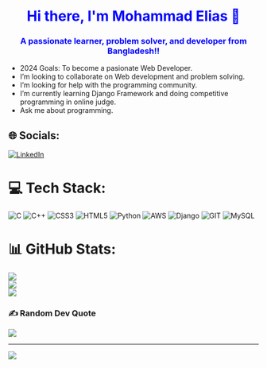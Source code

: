 <h1 align="center" style="color: blue;">Hi there, I'm Mohammad Elias 👋</h1>
<h3 align="center" style="color: blue;">A passionate learner, problem solver, and developer from Bangladesh!!</h3>

- 2024 Goals: To become a pasionate Web Developer.
- I’m looking to collaborate on Web development and problem solving.
- I’m looking for help with the programming community.
- I’m currently learning Django Framework and doing competitive programming in online judge.
- Ask me about programming.


## 🌐 Socials:
[![LinkedIn](https://img.shields.io/badge/LinkedIn-%230077B5.svg?logo=linkedin&logoColor=white)](https://linkedin.com/in/mohammad-elias) 

# 💻 Tech Stack:
![C](https://img.shields.io/badge/c-%2300599C.svg?style=for-the-badge&logo=c&logoColor=white) ![C++](https://img.shields.io/badge/c++-%2300599C.svg?style=for-the-badge&logo=c%2B%2B&logoColor=white) ![CSS3](https://img.shields.io/badge/css3-%231572B6.svg?style=for-the-badge&logo=css3&logoColor=white) ![HTML5](https://img.shields.io/badge/html5-%23E34F26.svg?style=for-the-badge&logo=html5&logoColor=white) ![Python](https://img.shields.io/badge/python-3670A0?style=for-the-badge&logo=python&logoColor=ffdd54) ![AWS](https://img.shields.io/badge/AWS-%23FF9900.svg?style=for-the-badge&logo=amazon-aws&logoColor=white) ![Django](https://img.shields.io/badge/django-%23092E20.svg?style=for-the-badge&logo=django&logoColor=white) ![GIT](https://img.shields.io/badge/Git-fc6d26?style=for-the-badge&logo=git&logoColor=white) ![MySQL](https://img.shields.io/badge/mysql-%2300000f.svg?style=for-the-badge&logo=mysql&logoColor=white)
# 📊 GitHub Stats:
![](https://github-readme-stats.vercel.app/api?username=melias198&theme=radical&hide_border=false&include_all_commits=false&count_private=false)<br/>
![](https://github-readme-streak-stats.herokuapp.com/?user=melias198&theme=radical&hide_border=false)<br/>
![](https://github-readme-stats.vercel.app/api/top-langs/?username=melias198&theme=radical&hide_border=false&include_all_commits=false&count_private=false&layout=compact)

### ✍️ Random Dev Quote
![](https://quotes-github-readme.vercel.app/api?type=horizontal&theme=radical)

---
[![](https://visitcount.itsvg.in/api?id=melias198&icon=0&color=0)](https://visitcount.itsvg.in)

<!-- Proudly created with GPRM ( https://gprm.itsvg.in ) -->
